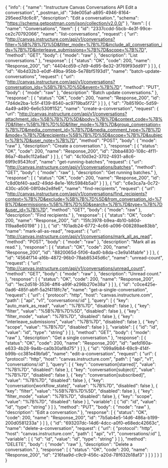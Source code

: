 {
  "info": {
    "name": "Instructure Canvas Conversations API Edit a conversation",
    "_postman_id": "3de005af-a895-4946-8164-295eed7dc6c8",
    "description": "Edit a conversation.",
    "schema": "https://schema.getpostman.com/json/collection/v2.0.0/"
  },
  "item": [
    {
      "name": "Conversations",
      "item": [
        {
          "id": "2337ccdd-5bcb-4e3f-99ce-ce2c70792066",
          "name": "list-conversations",
          "request": {
            "url": "http://canvas.instructure.com/api/v1/conversations?filter=%5B%7B%7D%5D&filter_mode=%7B%7D&include_all_conversation_ids=%7B%7D&interleave_submissions=%7B%7D&scope=%7B%7D",
            "method": "GET",
            "body": {
              "mode": "raw"
            },
            "description": "List conversations."
          },
          "response": [
            {
              "status": "OK",
              "code": 200,
              "name": "Response_200",
              "id": "4404cd59-c7d9-4d95-8e32-3f769f93dd91"
            }
          ]
        },
        {
          "id": "4b4d32b3-e0df-49ba-95bb-5e78bf5193d1",
          "name": "batch-update-conversations",
          "request": {
            "url": "http://canvas.instructure.com/api/v1/conversations?conversation_ids=%5B%7B%7D%5D&event=%7B%7D",
            "method": "PUT",
            "body": {
              "mode": "raw"
            },
            "description": "Batch update conversations."
          },
          "response": [
            {
              "status": "OK",
              "code": 200,
              "name": "Response_200",
              "id": "7d4de2ba-1c5f-4139-8540-ac9719ba5f72"
            }
          ]
        },
        {
          "id": "7b85190c-5d59-4a49-a490-6e6c530ff152",
          "name": "create-a-conversation",
          "request": {
            "url": "http://canvas.instructure.com/api/v1/conversations?attachment_ids=%5B%7B%7D%5D&body=%7B%7D&context_code=%7B%7D&filter=%5B%7B%7D%5D&filter_mode=%7B%7D&group_conversation=%7B%7D&media_comment_id=%7B%7D&media_comment_type=%7B%7D&mode=%7B%7D&recipients=%5B%7B%7D%5D&scope=%7B%7D&subject=%7B%7D&user_note=%7B%7D",
            "method": "POST",
            "body": {
              "mode": "raw"
            },
            "description": "Create a conversation."
          },
          "response": [
            {
              "status": "OK",
              "code": 200,
              "name": "Response_200",
              "id": "2bba4830-108c-4f11-86a7-4ba9c112a6ad"
            }
          ]
        },
        {
          "id": "4c10d3e2-3702-4931-a8c6-69f9c9543fcd",
          "name": "get-running-batches",
          "request": {
            "url": "http://canvas.instructure.com/api/v1/conversations/batches",
            "method": "GET",
            "body": {
              "mode": "raw"
            },
            "description": "Get running batches."
          },
          "response": [
            {
              "status": "OK",
              "code": 200,
              "name": "Response_200",
              "id": "c8d0bf40-aad2-49dd-8e1e-16fc5984b5a0"
            }
          ]
        },
        {
          "id": "c6e3ca7a-0c72-430c-a506-08f0de2e8fe6",
          "name": "find-recipients",
          "request": {
            "url": "http://canvas.instructure.com/api/v1/conversations/find_recipients?context=%7B%7D&exclude=%5B%7B%7D%5D&from_conversation_id=%7B%7D&permissions=%5B%7B%7D%5D&search=%7B%7D&type=%7B%7D&user_id=%7B%7D",
            "method": "GET",
            "body": {
              "mode": "raw"
            },
            "description": "Find recipients."
          },
          "response": [
            {
              "status": "OK",
              "code": 200,
              "name": "Response_200",
              "id": "15fc3978-b9ea-4b10-b80d-119aa8e60198"
            }
          ]
        },
        {
          "id": "f01adb24-6772-4c66-a096-008289ae83bb",
          "name": "mark-all-as-read",
          "request": {
            "url": "http://canvas.instructure.com/api/v1/conversations/mark_all_as_read",
            "method": "POST",
            "body": {
              "mode": "raw"
            },
            "description": "Mark all as read."
          },
          "response": [
            {
              "status": "OK",
              "code": 200,
              "name": "Response_200",
              "id": "8820065d-5f06-4ad0-b8da-c3e9a14fabfe"
            }
          ]
        },
        {
          "id": "4564f714-a16b-4872-96b0-78ab85345d6c",
          "name": "unread-count",
          "request": {
            "url": "http://canvas.instructure.com/api/v1/conversations/unread_count",
            "method": "GET",
            "body": {
              "mode": "raw"
            },
            "description": "Unread count."
          },
          "response": [
            {
              "status": "OK",
              "code": 200,
              "name": "Response_200",
              "id": "1ec2d518-3536-4ff4-a99f-a296b270e38a"
            }
          ]
        },
        {
          "id": "c0ce425e-0ad6-485f-abff-5a2f4118fc7e",
          "name": "get-a-single-conversation",
          "request": {
            "url": {
              "protocol": "http",
              "host": "canvas.instructure.com",
              "path": [
                "api",
                "v1",
                "conversations/:id"
              ],
              "query": [
                {
                  "key": "auto_mark_as_read",
                  "value": "%7B%7D",
                  "disabled": false
                },
                {
                  "key": "filter",
                  "value": "%5B%7B%7D%5D",
                  "disabled": false
                },
                {
                  "key": "filter_mode",
                  "value": "%7B%7D",
                  "disabled": false
                },
                {
                  "key": "interleave_submissions",
                  "value": "%7B%7D",
                  "disabled": false
                },
                {
                  "key": "scope",
                  "value": "%7B%7D",
                  "disabled": false
                }
              ],
              "variable": [
                {
                  "id": "id",
                  "value": "id",
                  "type": "string"
                }
              ]
            },
            "method": "GET",
            "body": {
              "mode": "raw"
            },
            "description": "Get a single conversation."
          },
          "response": [
            {
              "status": "OK",
              "code": 200,
              "name": "Response_200",
              "id": "aefd160a-e633-4b28-9a4b-ca0b30af8d75"
            }
          ]
        },
        {
          "id": "099a9b84-69c9-414f-b99b-cc381e49bfa6",
          "name": "edit-a-conversation",
          "request": {
            "url": {
              "protocol": "http",
              "host": "canvas.instructure.com",
              "path": [
                "api",
                "v1",
                "conversations/:id"
              ],
              "query": [
                {
                  "key": "conversation[starred]",
                  "value": "%7B%7D",
                  "disabled": false
                },
                {
                  "key": "conversation[subject]",
                  "value": "%7B%7D",
                  "disabled": false
                },
                {
                  "key": "conversation[subscribed]",
                  "value": "%7B%7D",
                  "disabled": false
                },
                {
                  "key": "conversation[workflow_state]",
                  "value": "%7B%7D",
                  "disabled": false
                },
                {
                  "key": "filter",
                  "value": "%5B%7B%7D%5D",
                  "disabled": false
                },
                {
                  "key": "filter_mode",
                  "value": "%7B%7D",
                  "disabled": false
                },
                {
                  "key": "scope",
                  "value": "%7B%7D",
                  "disabled": false
                }
              ],
              "variable": [
                {
                  "id": "id",
                  "value": "id",
                  "type": "string"
                }
              ]
            },
            "method": "PUT",
            "body": {
              "mode": "raw"
            },
            "description": "Edit a conversation."
          },
          "response": [
            {
              "status": "OK",
              "code": 200,
              "name": "Response_200",
              "id": "7b5ab4e5-14d6-486a-b199-200d0581233a"
            }
          ]
        },
        {
          "id": "693207dc-14d6-4dcc-a0f0-e68edc42663c",
          "name": "delete-a-conversation",
          "request": {
            "url": {
              "protocol": "http",
              "host": "canvas.instructure.com",
              "path": [
                "api",
                "v1",
                "conversations/:id"
              ],
              "variable": [
                {
                  "id": "id",
                  "value": "id",
                  "type": "string"
                }
              ]
            },
            "method": "DELETE",
            "body": {
              "mode": "raw"
            },
            "description": "Delete a conversation."
          },
          "response": [
            {
              "status": "OK",
              "code": 200,
              "name": "Response_200",
              "id": "216faa9d-c9c9-456c-a20d-78f632b18af3"
            }
          ]
        }
      ]
    }
  ]
}
